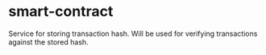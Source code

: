 # smart-contract

Service for storing transaction hash. Will be used for verifying transactions against the stored hash.
